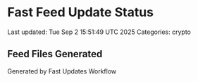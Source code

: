 # Fast Feed Update Status
Last updated: Tue Sep  2 15:51:49 UTC 2025
Categories: crypto

## Feed Files Generated

Generated by Fast Updates Workflow
